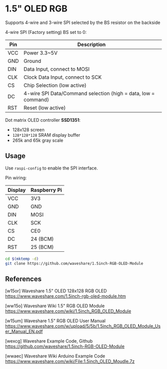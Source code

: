 # 1.5" OLED RGB

Supports 4-wire and 3-wire SPI selected by the BS resistor on the backside 

4-wire SPI (Factory setting) BS set to 0:

Pin        | Description
-----------|--------------
VCC        | Power 3.3~5V
GND        | Ground
DIN        | Data Input, connect to MOSI
CLK        | Clock Data Input, connect to SCK
CS         | Chip Selection (low active)
DC         | 4-wire SPI Data/Command selection (high = data, low = command)
RST        | Reset (low active)

Dot matrix OLED controller **SSD1351**:

* 128x128 screen
* `128*128*128` SRAM display buffer
* 265k and 65k gray scale

## Usage

Use `raspi-config` to enable the SPI interface.

Pin wiring:

Display | Raspberry Pi
--------|-------------
VCC     | 3V3
GND     | GND
DIN     | MOSI
CLK     | SCK
CS      | CE0
DC      | 24 (BCM)
RST     | 25 (BCM)

```bash
cd $(mktemp -d)
git clone https://github.com/waveshare/1.5inch-RGB-OLED-Module
```
## References

[w15or] Waveshare 1.5" OLED 128x128 RGB OLED
https://www.waveshare.com/1.5inch-rgb-oled-module.htm

[ww15o] Waveshare Wiki 1.5" RGB OLED Module
https://www.waveshare.com/wiki/1.5inch_RGB_OLED_Module

[w15um] Waveshare 1.5" RGB OLED User Manual
https://www.waveshare.com/w/upload/5/5b/1.5inch_RGB_OLED_Module_User_Manual_EN.pdf

[wexcg] Waveshare Example Code, Github
https://github.com/waveshare/1.5inch-RGB-OLED-Module

[wwaec] Waveshare Wiki Arduino Example Code
https://www.waveshare.com/wiki/File:1.5inch_OLED_Moudle.7z

